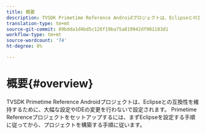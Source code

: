 ```yaml
---
title: 概要
description: TVSDK Primetime Reference Androidプロジェクトは、Eclipseとの互換性を維持するために、大幅な設定やIDEの変更を行わないで設定されます。
translation-type: tm+mt
source-git-commit: 89bdda1d4bd5c126f19ba75a819942df901183d1
workflow-type: tm+mt
source-wordcount: '74'
ht-degree: 0%

---
```



# 概要{#overview}

TVSDK Primetime Reference Androidプロジェクトは、Eclipseとの互換性を維持するために、大幅な設定やIDEの変更を行わないで設定されます。 Primetime Referenceプロジェクトをセットアップするには、まずEclipseを設定する手順に従ってから、プロジェクトを構築する手順に従います。
